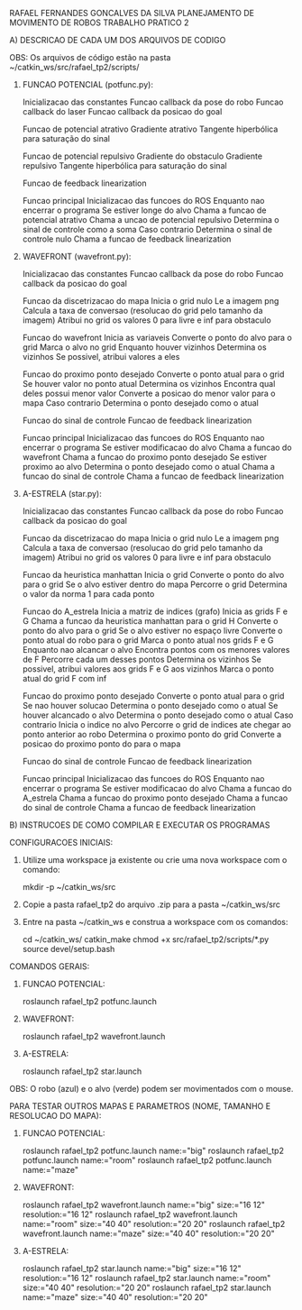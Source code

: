 RAFAEL FERNANDES GONCALVES DA SILVA
PLANEJAMENTO DE MOVIMENTO DE ROBOS
TRABALHO PRATICO 2



A) DESCRICAO DE CADA UM DOS ARQUIVOS DE CODIGO


OBS: Os arquivos de código estão na pasta ~/catkin_ws/src/rafael_tp2/scripts/


1. FUNCAO POTENCIAL (potfunc.py):

    Inicializacao das constantes
    Funcao callback da pose do robo
    Funcao callback do laser
    Funcao callback da posicao do goal

    Funcao de potencial atrativo
        Gradiente atrativo
        Tangente hiperbólica para saturação do sinal

    Funcao de potencial repulsivo
        Gradiente do obstaculo
        Gradiente repulsivo
        Tangente hiperbólica para saturação do sinal

    Funcao de feedback linearization

    Funcao principal
        Inicializacao das funcoes do ROS
        Enquanto nao encerrar o programa
            Se estiver longe do alvo
                Chama a funcao de potencial atrativo
                Chama a uncao de potencial repulsivo
                Determina o sinal de controle como a soma
            Caso contrario
                Determina o sinal de controle nulo
            Chama a funcao de feedback linearization


2. WAVEFRONT (wavefront.py):

    Inicializacao das constantes
    Funcao callback da pose do robo
    Funcao callback da posicao do goal

    Funcao da discetrizacao do mapa
        Inicia o grid nulo
        Le a imagem png
        Calcula a taxa de conversao (resolucao do grid pelo tamanho da imagem)
        Atribui no grid os valores 0 para livre e inf para obstaculo

    Funcao do wavefront
        Inicia as variaveis
        Converte o ponto do alvo para o grid
        Marca o alvo no grid
        Enquanto houver vizinhos
            Determina os vizinhos
            Se possivel, atribui valores a eles

    Funcao do proximo ponto desejado
        Converte o ponto atual para o grid
        Se houver valor no ponto atual
            Determina os vizinhos
            Encontra qual deles possui menor valor
            Converte a posicao do menor valor para o mapa
        Caso contrario
            Determina o ponto desejado como o atual
    

    Funcao do sinal de controle
    Funcao de feedback linearization

    Funcao principal
        Inicializacao das funcoes do ROS
        Enquanto nao encerrar o programa
            Se estiver modificacao do alvo
                Chama a funcao do wavefront
            Chama a funcao do proximo ponto desejado
            Se estiver proximo ao alvo
                Determina o ponto desejado como o atual
            Chama a funcao do sinal de controle
            Chama a funcao de feedback linearization


3. A-ESTRELA (star.py):

    Inicializacao das constantes
    Funcao callback da pose do robo
    Funcao callback da posicao do goal

    Funcao da discetrizacao do mapa
        Inicia o grid nulo
        Le a imagem png
        Calcula a taxa de conversao (resolucao do grid pelo tamanho da imagem)
        Atribui no grid os valores 0 para livre e inf para obstaculo

    Funcao da heuristica manhattan
        Inicia o grid
        Converte o ponto do alvo para o grid
        Se o alvo estiver dentro do mapa
            Percorre o grid
                Determina o valor da norma 1 para cada ponto

    Funcao do A_estrela
        Inicia a matriz de indices (grafo)
        Inicia as grids F e G
        Chama a funcao da heuristica manhattan para o grid H
        Converte o ponto do alvo para o grid
        Se o alvo estiver no espaço livre
            Converte o ponto atual do robo para o grid
            Marca o ponto atual nos grids F e G
                Enquanto nao alcancar o alvo
                    Encontra pontos com os menores valores de F
                    Percorre cada um desses pontos
                        Determina os vizinhos
                        Se possivel, atribui valores aos grids F e G aos vizinhos
                        Marca o ponto atual do grid F com inf
                        

    Funcao do proximo ponto desejado
        Converte o ponto atual para o grid
        Se nao houver solucao
            Determina o ponto desejado como o atual
        Se houver alcancado o alvo
            Determina o ponto desejado como o atual
        Caso contrario
            Inicia o indice no alvo
            Percorre o grid de indices ate chegar ao ponto anterior ao robo
                Determina o proximo ponto do grid
            Converte a posicao do proximo ponto do para o mapa
    

    Funcao do sinal de controle
    Funcao de feedback linearization

    Funcao principal
        Inicializacao das funcoes do ROS
        Enquanto nao encerrar o programa
            Se estiver modificacao do alvo
                Chama a funcao do A_estrela
            Chama a funcao do proximo ponto desejado
            Chama a funcao do sinal de controle
            Chama a funcao de feedback linearization



B) INSTRUCOES DE COMO COMPILAR E EXECUTAR OS PROGRAMAS


CONFIGURACOES INICIAIS:

1. Utilize uma workspace ja existente ou crie uma nova workspace com o comando:

    mkdir -p ~/catkin_ws/src

2. Copie a pasta rafael_tp2 do arquivo .zip para a pasta ~/catkin_ws/src

3. Entre na pasta ~/catkin_ws e construa a workspace com os comandos:

    cd ~/catkin_ws/
    catkin_make
    chmod +x src/rafael_tp2/scripts/*.py
    source devel/setup.bash


COMANDOS GERAIS:

1. FUNCAO POTENCIAL:

    roslaunch rafael_tp2 potfunc.launch

2. WAVEFRONT:

    roslaunch rafael_tp2 wavefront.launch

3. A-ESTRELA:

    roslaunch rafael_tp2 star.launch


OBS: O robo (azul) e o alvo (verde) podem ser movimentados com o mouse.


PARA TESTAR OUTROS MAPAS E PARAMETROS (NOME, TAMANHO E RESOLUCAO DO MAPA):

1. FUNCAO POTENCIAL:

    roslaunch rafael_tp2 potfunc.launch name:="big"
    roslaunch rafael_tp2 potfunc.launch name:="room"
    roslaunch rafael_tp2 potfunc.launch name:="maze"

2. WAVEFRONT:

    roslaunch rafael_tp2 wavefront.launch name:="big" size:="16 12" resolution:="16 12"
    roslaunch rafael_tp2 wavefront.launch name:="room" size:="40 40" resolution:="20 20"
    roslaunch rafael_tp2 wavefront.launch name:="maze" size:="40 40" resolution:="20 20"

3. A-ESTRELA:

    roslaunch rafael_tp2 star.launch name:="big" size:="16 12" resolution:="16 12"
    roslaunch rafael_tp2 star.launch name:="room" size:="40 40" resolution:="20 20"
    roslaunch rafael_tp2 star.launch name:="maze" size:="40 40" resolution:="20 20"